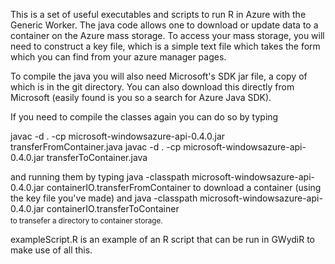 This is a set of useful executables and scripts to run R in Azure with the
Generic Worker.
The java code allows one to download or update data to a container on the
Azure mass storage. To access your mass storage, you will need to construct a
key file, which is a simple text file which takes the form
<mass store name>
<primary key> 
which you can find from your azure manager pages. 

To compile the java you will also need Microsoft's SDK jar file, a copy of
which is in the git directory. You  can also download this directly from
Microsoft (easily found is you so a search for Azure Java SDK). 

If you need to compile the classes again you can do so by typing

javac -d . -cp microsoft-windowsazure-api-0.4.0.jar transferFromContainer.java
javac -d . -cp microsoft-windowsazure-api-0.4.0.jar transferToContainer.java

and running them by typing
java -classpath microsoft-windowsazure-api-0.4.0.jar containerIO.transferFromContainer <key file name> <container ID> 
to download a container (using the key file you've made)
and 
java -classpath microsoft-windowsazure-api-0.4.0.jar containerIO.transferToContainer <key file name> <sub directory>  
to transefer a directory to container storage.

exampleScript.R is an example of an R script that can be run in GWydiR to make
use of all this.

